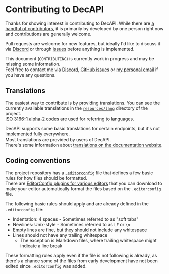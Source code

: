# Contributing to DecAPI
Thanks for showing interest in contributing to DecAPI. While there are [a handful of contributors](https://github.com/Decicus/DecAPI/graphs/contributors), it is primarily by developed by one person right now and contributions are generally welcome.

Pull requests are welcome for new features, but ideally I'd like to discuss it via [Discord][Discord] or through [issues][GH-Issues] before anything is implemented.

This document (`CONTRIBUTING`) is currently work in progress and may be missing some information.  
Feel free to contact me via [Discord][Discord], [GitHub issues][GH-Issues] or [my personal email](mailto:alex@thomassen.xyz) if you have any questions.

## Translations
The easiest way to contribute is by providing translations. You can see the currently available translations in the [`resources/lang`][Dir-Lang] directory of the project.  
[ISO 3166-1 alpha-2 codes][Lang-Codes] are used for referring to languages.

DecAPI supports some basic translations for certain endpoints, but it's not implemented fully everywhere.  
Most translations are provided by users of DecAPI.  
There's some information about [translations on the documentation website][Docs-Localization].

## Coding conventions
The project repository has a [`.editorconfig`][File-EditorConfig] file that defines a few basic rules for how files should be formatted.  
There are [EditorConfig plugins for various editors][EditorConfig-DL] that you can download to make your editor automatically format the files based on the `.editorconfig` file.

The following basic rules should apply and are already defined in the `.editorconfig` file:

- Indentation: 4 spaces - Sometimes referred to as "soft tabs"
- Newlines: Unix-style - Sometimes referred to as `LF` or `\n`
- Empty lines are fine, but they should not include any whitespace
- Lines should not have any trailing whitespace
    - The exception is Markdown files, where trailing whitespace might indicate a line break

These formatting rules apply even if the file is not following is already, as there's a chance some of the files from early development have not been edited since `.editorconfig` was added.

[Dir-Lang]: /resources/lang
[Discord]: https://links.decapi.me/discord
[Docs-Localization]: https://docs.decapi.me/#localization
[EditorConfig]: https://editorconfig.org/
[EditorConfig-DL]: https://editorconfig.org/#download
[File-EditorConfig]: /.editorconfig
[GH-Issues]: https://github.com/Decicus/DecAPI/issues
[Lang-Codes]: https://en.wikipedia.org/wiki/ISO_3166-1_alpha-2#Officially_assigned_code_elements
